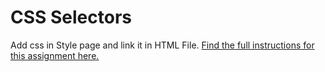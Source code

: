 # CSS Selectors
Add css in Style page and link it in HTML File.
[Find the full instructions for this assignment here.](
https://alexa.bitmaker.co/wdi/september-2017/assignments/2847/latest)
